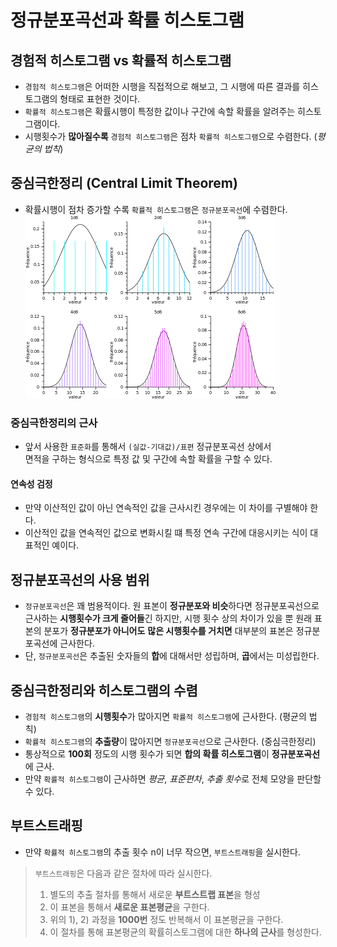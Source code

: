 # 정규분포곡선과 확률 히스토그램

## 경험적 히스토그램 vs 확률적 히스토그램
* `경험적 히스토그램`은 어떠한 시행을 직접적으로 해보고, 그 시행에 따른 결과를 히스토그램의 형태로 표현한 것이다.
* `확률적 히스토그램`은 확률시행이 특정한 값이나 구간에 속할 확률을 알려주는 히스토그램이다. 
* 시행횟수가 **많아질수록** `경험적 히스토그램`은 점차 `확률적 히스토그램`으로 수렴한다. (*평균의 법칙*)

## 중심극한정리 (Central Limit Theorem)
* 확률시행이 점차 증가할 수록 `확률적 히스토그램`은 `정규분포곡선`에 수렴한다.
![img.png](img.png)
  
### 중심극한정리의 근사
* 앞서 사용한 `표준화`를 통해서 `(실값-기대값)/표편` 정규분포곡선 상에서    
  면적을 구하는 형식으로 특정 값 및 구간에 속할 확률을 구할 수 있다.

#### 연속성 검정
* 만약 이산적인 값이 아닌 연속적인 값을 근사시킨 경우에는 이 차이를 구별해야 한다.
* 이산적인 값을 연속적인 값으로 변화시킬 떄 특정 연속 구간에 대응시키는 식이 대표적인 예이다.

## 정규분포곡선의 사용 범위
* `정규분포곡선`은 꽤 범용적이다. 원 표본이 **정규분포와 비슷**하다면 정규분포곡선으로 근사하는 **시행횟수가 크게 줄어들**긴 하지만, 시행 횟수 상의 차이가 있을 뿐 원래 표본의 분포가 **정규분포가 아니어도** **많은 시행횟수를 거치면** 대부분의 표본은 정규분포곡선에 근사한다.
* 단, `정규분포곡선`은 추출된 숫자들의 **합**에 대해서만 성립하며, **곱**에서는 미성립한다.

## 중심극한정리와 히스토그램의 수렴
* `경험적 히스토그램`의 **시행횟수**가 많아지면 `확률적 히스토그램`에 근사한다. (평균의 법칙)
* `확률적 히스토그램`의 **추출량**이 많아지면 `정규분포곡선`으로 근사한다. (중심극한정리)
* 통상적으로 **100회** 정도의 시행 횟수가 되면 **합의 확률 히스토그램**이 **정규분포곡선**에 근사.
* 만약 `확률적 히스토그램`이 근사하면 *평균*, *표준편차*, *추출 횟수*로 전체 모양을 판단할 수 있다.

## 부트스트래핑
* 만약 `확률적 히스토그램`의 추출 횟수 n이 너무 작으면, `부트스트래핑`을 실시한다.
> `부트스트래핑`은 다음과 같은 절차에 따라 실시한다.    
> 1) 별도의 추출 절차를 통해서 새로운 **부트스트랩 표본**을 형성
> 2) 이 표본을 통해서 **새로운 표본평균**을 구한다.
> 3) 위의 1), 2) 과정을 **1000번** 정도 반복해서 이 표본평균을 구한다.
> 4) 이 절차를 통해 표본평균의 확률히스토그램에 대한 **하나의 근사**를 형성한다.


